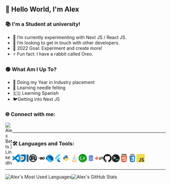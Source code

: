 ## 👋 Hello World, I'm Alex 

### 📚 I'm a Student at university!
- 🌱 I’m currently experimenting with Next JS / React JS.
- 👯 I’m looking to get in touch with other developers.
- 🥅 2022 Goal: Experiment and create more!
- ⚡ Fun fact: I have a rabbit called Oreo.

### 🟢 What Am I Up To?
- 💪 Doing my Year in Industry placement
- 🦅 Learning needle felting
- 🇪🇸 Learning Spanish
- 🐦Getting into Next JS

### 🌐 Connect with me:
[<img align="left" title="Alex Betts @ LinkedIn" alt="Alex Betts | LinkedIn" width="22px" src="https://cdn.jsdelivr.net/npm/simple-icons@v3/icons/linkedin.svg" />][linkedin]

<br />

---

### 🛠️ Languages and Tools:

[<img align="left" title="Visual Studio Code" alt="Visual Studio Code" width="26px" src="https://raw.githubusercontent.com/github/explore/80688e429a7d4ef2fca1e82350fe8e3517d3494d/topics/visual-studio-code/visual-studio-code.png" />][google]
[<img align="left" title="IntelliJ" alt="IntelliJ" width="26px" src="https://raw.githubusercontent.com/devicons/devicon/master/icons/intellij/intellij-original.svg" />][google]
[<img align="left" title="Rust" alt="Rust" width="26px" src="https://raw.githubusercontent.com/github/explore/80688e429a7d4ef2fca1e82350fe8e3517d3494d/topics/rust/rust.png" />][google]
[<img align="left" title="Go" alt="Go" width="26px" src="https://raw.githubusercontent.com/github/explore/80688e429a7d4ef2fca1e82350fe8e3517d3494d/topics/go/go.png" />][google]
[<img align="left" title="Dart" alt="Dart" width="26px" src="https://raw.githubusercontent.com/github/explore/80688e429a7d4ef2fca1e82350fe8e3517d3494d/topics/dart/dart.png" />][google]
[<img align="left" title="Flutter" alt="Flutter" width="26px" src="https://raw.githubusercontent.com/github/explore/80688e429a7d4ef2fca1e82350fe8e3517d3494d/topics/flutter/flutter.png" />][google]
[<img align="left" title="Python" alt="Python" width="26px" src="https://raw.githubusercontent.com/github/explore/80688e429a7d4ef2fca1e82350fe8e3517d3494d/topics/python/python.png" />][google]
[<img align="left" title="Java" alt="Java" width="26px" src="https://raw.githubusercontent.com/github/explore/80688e429a7d4ef2fca1e82350fe8e3517d3494d/topics/java/java.png" />][google]
[<img align="left" title="CSharp" alt="CSharp" width="26px" src="https://raw.githubusercontent.com/github/explore/80688e429a7d4ef2fca1e82350fe8e3517d3494d/topics/csharp/csharp.png" />][google]
[<img align="left" title="SQL" alt="SQL" width="26px" src="https://raw.githubusercontent.com/github/explore/80688e429a7d4ef2fca1e82350fe8e3517d3494d/topics/sql/sql.png" />][google]
[<img align="left" title="Git" alt="Git" width="26px" src="https://raw.githubusercontent.com/github/explore/80688e429a7d4ef2fca1e82350fe8e3517d3494d/topics/git/git.png" />][google]
[<img align="left" title="GitHub" alt="GitHub" width="26px" src="https://raw.githubusercontent.com/github/explore/78df643247d429f6cc873026c0622819ad797942/topics/github/github.png" />][google]
[<img align="left" title="Terminal" alt="Terminal" width="26px" src="https://raw.githubusercontent.com/github/explore/80688e429a7d4ef2fca1e82350fe8e3517d3494d/topics/terminal/terminal.png" />][google]
[<img align="left" title="HTML5" alt="HTML5" width="26px" src="https://raw.githubusercontent.com/github/explore/80688e429a7d4ef2fca1e82350fe8e3517d3494d/topics/html/html.png" />][google]
[<img align="left" title="CSS" alt="CSS3" width="26px" src="https://raw.githubusercontent.com/github/explore/80688e429a7d4ef2fca1e82350fe8e3517d3494d/topics/css/css.png" />][google]
[<img align="left" title="JavaScript" alt="JavaScript" width="26px" src="https://raw.githubusercontent.com/github/explore/80688e429a7d4ef2fca1e82350fe8e3517d3494d/topics/javascript/javascript.png" />][google]

<br />
<br />

---

<img align="left" alt="Alex's Most Used Languages" src="https://github-readme-stats.vercel.app/api/top-langs/?username=hexbun&layout=compact&title_color=fff&icon_color=79ff97&text_color=9f9f9f&bg_color=151515" />
<img align="left" alt="Alex's GitHub Stats" src="https://github-readme-stats.vercel.app/api/?username=hexbun&show_icons=true&title_color=fff&icon_color=79ff97&text_color=9f9f9f&bg_color=151515" />

[twitter]: https://twitter.com/alexsaltyoreo
[linkedin]: https://www.linkedin.com/in/alex-betts-1a98b9167
[discord]: https://www.google.com/search?q=Hexed%230999+on+discord
[google]: https://www.google.com
